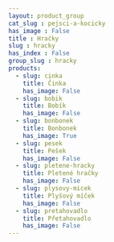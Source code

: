 ```yaml
---
layout: product_group
cat_slug : pejsci-a-kocicky
has_image : False
title : Hračky
slug : hracky
has_index : False
group_slug : hracky
products:
  - slug: cinka
    title: Činka
    has_image: False
  - slug: bobik
    title: Bobík
    has_image: False
  - slug: bonbonek
    title: Bonbonek
    has_image: True
  - slug: pesek
    title: Pešek
    has_image: False
  - slug: pletene-hracky
    title: Pletené hračky
    has_image: False
  - slug: plysovy-micek
    title: Plyšový míček
    has_image: False
  - slug: pretahovadlo
    title: Přetahovadlo
    has_image: False
---
```


